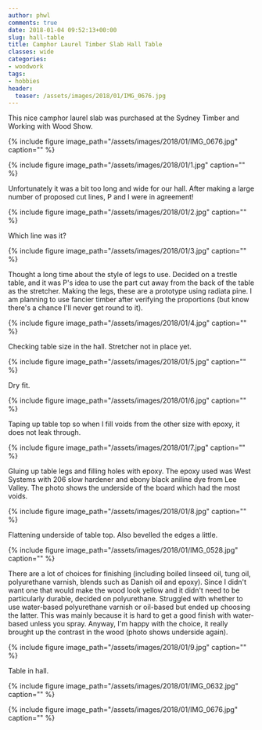 ```yaml
---
author: phwl
comments: true
date: 2018-01-04 09:52:13+00:00
slug: hall-table
title: Camphor Laurel Timber Slab Hall Table
classes: wide
categories:
- woodwork
tags:
- hobbies
header:
  teaser: /assets/images/2018/01/IMG_0676.jpg
---
```




This nice camphor laurel slab was purchased at the Sydney Timber and Working with Wood Show.

{% include figure image_path="/assets/images/2018/01/IMG_0676.jpg" caption="" %}

<!-- more -->

{% include figure image_path="/assets/images/2018/01/1.jpg" caption="" %}


Unfortunately it was a bit too long and wide for our hall. After making a large number of proposed cut lines, P and I were in agreement!

{% include figure image_path="/assets/images/2018/01/2.jpg" caption="" %}

Which line was it?

{% include figure image_path="/assets/images/2018/01/3.jpg" caption="" %}

Thought a long time about the style of legs to use. Decided on a trestle table, and it was P's idea to use the part cut away from the back of the table as the stretcher. Making the legs, these are a prototype using radiata pine. I am planning to use fancier timber after verifying the proportions (but know there's a chance I'll never get round to it).

{% include figure image_path="/assets/images/2018/01/4.jpg" caption="" %}

Checking table size in the hall. Stretcher not in place yet.

{% include figure image_path="/assets/images/2018/01/5.jpg" caption="" %}

Dry fit.

{% include figure image_path="/assets/images/2018/01/6.jpg" caption="" %}

Taping up table top so when I fill voids from the other size with epoxy, it does not leak through.

{% include figure image_path="/assets/images/2018/01/7.jpg" caption="" %}

Gluing up table legs and filling holes with epoxy. The epoxy used was West Systems with 206 slow hardener and ebony black aniline dye from Lee Valley. The photo shows the underside of the board which had the most voids.

{% include figure image_path="/assets/images/2018/01/8.jpg" caption="" %}

Flattening underside of table top. Also bevelled the edges a little.

{% include figure image_path="/assets/images/2018/01/IMG_0528.jpg" caption="" %}

There are a lot of choices for finishing (including boiled linseed oil, tung oil, polyurethane varnish, blends such as Danish oil and epoxy). Since I didn't want one that would make the wood look yellow and it didn't need to be particularly durable, decided on polyurethane. Struggled with whether to use water-based polyurethane varnish or oil-based but ended up choosing the latter. This was mainly because it is hard to get a good finish with water-based unless you spray. Anyway, I'm happy with the choice, it really brought up the contrast in the wood (photo shows underside again).

{% include figure image_path="/assets/images/2018/01/9.jpg" caption="" %}

Table in hall.

{% include figure image_path="/assets/images/2018/01/IMG_0632.jpg" caption="" %}

{% include figure image_path="/assets/images/2018/01/IMG_0676.jpg" caption="" %}
